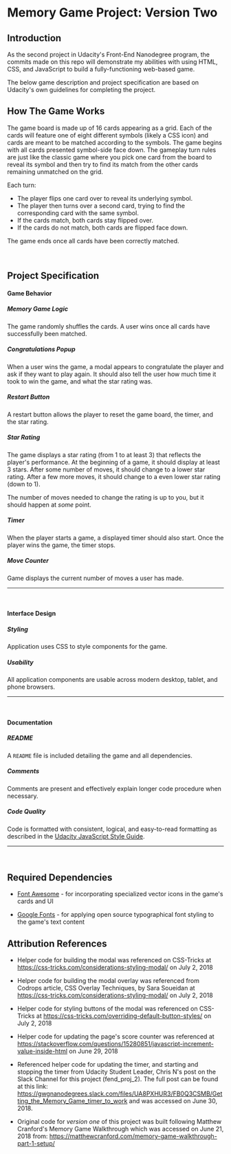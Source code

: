 # Memory Game Project: Version Two

## Introduction
As the second project in Udacity's Front-End Nanodegree program, the commits made on this repo will demonstrate my abilities with using HTML, CSS, and JavaScript to build a fully-functioning web-based game.

The below game description and project specification are based on Udacity's own guidelines for completing the project.

## How The Game Works

The game board is made up of 16 cards appearing as a grid.  Each of the cards will feature one of eight different symbols (likely a CSS icon) and cards are meant to be matched according to the symbols.  The game begins with all cards presented symbol-side face down.  The gameplay turn rules are just like the classic game where you pick one card from the board to reveal its symbol and then try to find its match from the other cards remaining unmatched on the grid.

Each turn:
- The player flips one card over to reveal its underlying symbol.
- The player then turns over a second card, trying to find the corresponding card with the same symbol.
- If the cards match, both cards stay flipped over.
- If the cards do not match, both cards are flipped face down.

The game ends once all cards have been correctly matched.

<br>

## Project Specification

#### Game Behavior

##### Memory Game Logic

The game randomly shuffles the cards. A user wins once all cards have successfully been matched.


##### Congratulations Popup

When a user wins the game, a modal appears to congratulate the player and ask if they want to play again. It should also tell the user how much time it took to win the game, and what the star rating was.


##### Restart Button

A restart button allows the player to reset the game board, the timer, and the star rating.


##### Star Rating

The game displays a star rating (from 1 to at least 3) that reflects the player's performance. At the beginning of a game, it should display at least 3 stars. After some number of moves, it should change to a lower star rating. After a few more moves, it should change to a even lower star rating (down to 1).

The number of moves needed to change the rating is up to you, but it should happen at *some* point.


##### Timer

When the player starts a game, a displayed timer should also start. Once the player wins the game, the timer stops.


##### Move Counter

Game displays the current number of moves a user has made.

<hr>
<br>

#### Interface Design

##### Styling

Application uses CSS to style components for the game.


##### Usability

All application components are usable across modern desktop, tablet, and phone browsers.

<hr>
<br>

#### Documentation

##### README
A `README` file is included detailing the game and all dependencies.


##### Comments

Comments are present and effectively explain longer code procedure when necessary.


##### Code Quality

Code is formatted with consistent, logical, and easy-to-read formatting as described in the [Udacity JavaScript Style Guide](http://udacity.github.io/frontend-nanodegree-styleguide/javascript.html).

<hr>
<br>

## Required Dependencies

- [Font Awesome](https://fontawesome.com/) - for incorporating specialized vector icons in the game's cards and UI

- [Google Fonts](https://fonts.google.com/) - for applying open source typographical font styling to the game's text content


## Attribution References

- Helper code for building the modal was referenced on CSS-Tricks
at https://css-tricks.com/considerations-styling-modal/
on July 2, 2018

- Helper code for building the modal overlay was referenced from
Codrops article, CSS Overlay Techniques, by Sara Soueidan
at https://css-tricks.com/considerations-styling-modal/
on July 2, 2018

- Helper code for styling buttons of the modal was referenced on CSS-Tricks
at https://css-tricks.com/overriding-default-button-styles/
on July 2, 2018

- Helper code for updating the page's score counter was referenced at
https://stackoverflow.com/questions/15280851/javascript-increment-value-inside-html
on June 29, 2018

- Referenced helper code for updating the timer, and
starting and stopping the timer from Udacity Student Leader,
Chris N's post on the Slack Channel for this project (fend_proj_2).
The full post can be found at this link: 
https://gwgnanodegrees.slack.com/files/UA8PXHUR3/FB0Q3CSMB/Getting_the_Memory_Game_timer_to_work
and was accessed on June 30, 2018.

- Original code for *version one* of this project was built following
Matthew Cranford's Memory Game Walkthrough which was accessed on June 21, 2018
from: https://matthewcranford.com/memory-game-walkthrough-part-1-setup/
